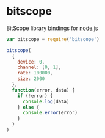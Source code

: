 bitscope
========

BitScope library bindings for [node.js](http://nodejs.org/)

```javascript
var bitscope = require('bitscope')

bitscope(
  {
    device: 0,
    channel: [0, 1],
    rate: 100000,
    size: 2000
  },
  function(error, data) {
    if (!error) {
      console.log(data)
    } else {
      console.error(error)
    }
  }
)
```
